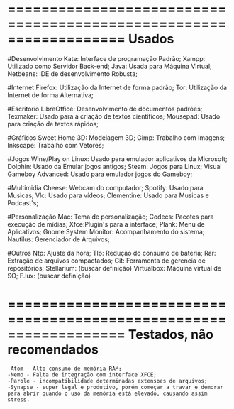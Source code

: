 
==================================================================
Usados
==================================================================
#Desenvolvimento
	Kate: Interface de programação Padrão;
	Xampp: Utilizado como Servidor Back-end;
	Java: Usada para Máquina Virtual;
	Netbeans: IDE de desenvolvimento Robusta;

#Internet
	Firefox: Utilização da Internet de forma padrão;
	Tor: Utilização da Internet de forma Alternativa;
	
#Escritorio	
	LibreOffice: Desenvolvimento de documentos padrões;
	Texmaker: Usado para a criação de textos científicos;
	Mousepad: Usado para criação de textos rápidos;
	
#Gráficos
	Sweet Home 3D: Modelagem 3D;
	Gimp: Trabalho com Imagens;
	Inkscape: Trabalho com Vetores;
	
#Jogos
	Wine/Play on Linux: Usado para emulador aplicativos da Microsoft;
	Dolphin: Usado da Emular jogos antigos;
	Steam: Jogos para Linux;
	Visual Gameboy Advanced: Usado para emulador jogos do Gameboy;
	
#Multimidia
	Cheese: Webcam do computador;
	Spotify: Usado para Musicas;
	Vlc: Usado para vídeos;
	Clementine: Usado para Musicas e Podcast's;
	
#Personalização
	Mac: Tema de personalização;
	Codecs: Pacotes para execução de mídias;
	Xfce:Plugin's para a interface;
	Plank: Menu de Aplicativos;
	Gnome System Monitor: Acompanhamento do sistema;
	Nautilus: Gerenciador de Arquivos;
	
#Outros
	Ntp: Ajuste da hora;
	Tlp: Redução do consumo de bateria;
	Rar: Extração de arquivos compactados;
	Git: Ferramenta de gerencia de repositórios;
	Stellarium: (buscar definição)
	Virtualbox: Máquina virtual de SO;
	F.lux: (buscar definição)

==================================================================
Testados, não recomendados
==================================================================
	-Atom - Alto consumo de memória RAM;
	-Nemo - Falta de integração com interface XFCE; 
	-Parole - incompatibilidade determinadas extensoes de arquivos;
	-Synapse - super legal e produtivo, porém começar a travar e demorar para abrir quando o uso da memória está elevado, causando assim stress.